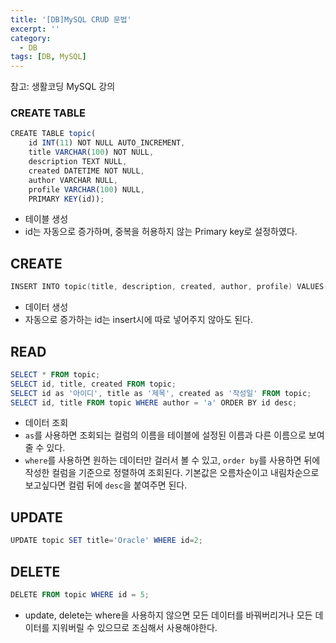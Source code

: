```yaml
---
title: '[DB]MySQL CRUD 문법'
excerpt: ''
category:
  - DB
tags: [DB, MySQL]
---
```


참고: 생활코딩 MySQL 강의

### CREATE TABLE

```jsx
CREATE TABLE topic(
    id INT(11) NOT NULL AUTO_INCREMENT,
    title VARCHAR(100) NOT NULL,
    description TEXT NULL,
    created DATETIME NOT NULL,
    author VARCHAR NULL,
	profile VARCHAR(100) NULL,
    PRIMARY KEY(id));
```

- 테이블 생성
- id는 자동으로 증가하며, 중복을 허용하지 않는 Primary key로 설정하였다.

## CREATE

```powershell
INSERT INTO topic(title, description, created, author, profile) VALUES('Oracle', 'Oracle is...', NOW(), 'a', 'engineer');
```

- 데이터 생성
- 자동으로 증가하는 id는 insert시에 따로 넣어주지 않아도 된다.

## READ

```powershell
SELECT * FROM topic;
SELECT id, title, created FROM topic;
SELECT id as '아이디', title as '제목', created as '작성일' FROM topic;
SELECT id, title FROM topic WHERE author = 'a' ORDER BY id desc;
```

- 데이터 조회
- `as`를 사용하면 조회되는 컬럼의 이름을 테이블에 설정된 이름과 다른 이름으로 보여줄 수 있다.
- `where`를 사용하면 원하는 데이터만 걸러서 볼 수 있고, `order by`를 사용하면 뒤에 작성한 컬럼을 기준으로 정렬하여 조회된다. 기본값은 오름차순이고 내림차순으로 보고싶다면 컬럼 뒤에 `desc`을 붙여주면 된다.

## UPDATE

```powershell
UPDATE topic SET title='Oracle' WHERE id=2;
```

## DELETE

```powershell
DELETE FROM topic WHERE id = 5;
```

- update, delete는 where을 사용하지 않으면 모든 데이터를 바꿔버리거나 모든 데이터를 지워버릴 수 있으므로 조심해서 사용해야한다.
